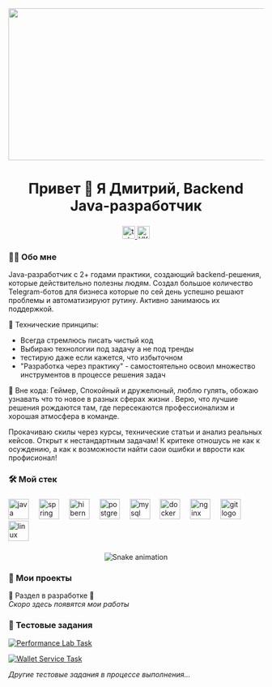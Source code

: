 <div align="center">
  <img height="300" width="600" src= "https://user-images.githubusercontent.com/74038190/225813708-98b745f2-7d22-48cf-9150-083f1b00d6c9.gif"/>
</div>

###

<h1 align="center">Привет 👋 Я Дмитрий, Backend Java-разработчик</h1>

###

<div align="center">
  <a href="https://t.me/dimaromanenko01001" target="_blank">
    <img src="https://img.shields.io/static/v1?message=Telegram&logo=telegram&label=&color=2CA5E0&logoColor=white&labelColor=&style=for-the-badge" height="25" alt="telegram logo"  />
  </a>
  <a href="https://vk.com/id120660469" target="_blank">
    <img src="https://img.shields.io/badge/VK-0077FF?logo=vk&logoColor=white" height="25" alt="VK logo"  />
  </a>
</div>

###

<h3>👨‍💻 Обо мне</h3>

<p>
Java-разработчик с 2+ годами практики, создающий backend-решения, которые действительно полезны людям. Создал большое количество Telegram-ботов для бизнеса которые по сей день успешно решают  проблемы и автоматизируют рутину. Активно занимаюсь их поддержкой. 

🔹 Технические принципы:
- Всегда стремлюсь писать чистый код
- Выбираю технологии под задачу а не под тренды
- тестирую даже если кажется, что  избыточном
- "Разработка через практику" - самостоятельно освоил множество инструментов в процессе решения задач

🔹 Вне кода:
Геймер, Спокойный и дружелюный, люблю гулять, обожаю узнавать что то новое в разных сферах жизни . Верю, что лучшие решения рождаются там, где пересекаются профессионализм и хорошая атмосфера в команде.

Прокачиваю скилы через курсы, технические статьи и анализ реальных кейсов. Открыт к  нестандартным задачам!
К критеке отношусь не как к осуждению, а как к возможности найти саои ошибки и вврости как профисионал!
</p>

###

<h3>🛠 Мой стек</h3>

###

<div align="left">
  <img src="https://cdn.jsdelivr.net/gh/devicons/devicon/icons/java/java-original.svg" height="40" alt="java logo"/>
  <img width="12" />
  <img src="https://cdn.jsdelivr.net/gh/devicons/devicon/icons/spring/spring-original.svg" height="40" alt="spring logo"/>
  <img width="12" />
  <img src="https://cdn.jsdelivr.net/gh/devicons/devicon/icons/hibernate/hibernate-original.svg" height="40" alt="hibernate logo"/>
  <img width="12" />
  <img src="https://cdn.jsdelivr.net/gh/devicons/devicon/icons/postgresql/postgresql-original.svg" height="40" alt="postgresql logo"/>
  <img width="12" />
  <img src="https://cdn.jsdelivr.net/gh/devicons/devicon/icons/mysql/mysql-original.svg" height="40" alt="mysql logo"/>
  <img width="12" />
  <img src="https://cdn.jsdelivr.net/gh/devicons/devicon/icons/docker/docker-original.svg" height="40" alt="docker logo"/>
  <img width="12" />
  <img src="https://cdn.jsdelivr.net/gh/devicons/devicon/icons/nginx/nginx-original.svg" height="40" alt="nginx logo"/>
  <img width="12" />
  <img src="https://cdn.jsdelivr.net/gh/devicons/devicon/icons/git/git-original.svg" height="40" alt="git logo"/>
  <img width="12" />
  <img src="https://cdn.jsdelivr.net/gh/devicons/devicon/icons/linux/linux-original.svg" height="40" alt="linux logo"/>
</div>

###

<div align="center">
  <img src="https://github.com/krysaDima/krysaDima/blob/main/github-snake.svg" alt="Snake animation" />
</div>

###

<h3>📂 Мои проекты</h3>

🚧 Раздел в разработке 🚧  
*Скоро здесь появятся мои работы*

###

<h3>🧪 Тестовые задания</h3>

[![Performance Lab Task](https://img.shields.io/badge/📋_Performance_Lab_Task-2088FF?style=for-the-badge)](https://github.com/krysaDima/PerformanceLab)

[![Wallet Service Task](https://img.shields.io/badge/💳_Wallet_Service_Task-2088FF?style=for-the-badge)](https://github.com/krysaDima/wallet-service)

*Другие тестовые задания в процессе выполнения...*
